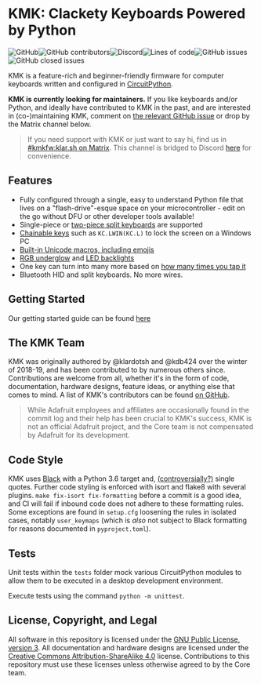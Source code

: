 # KMK: Clackety Keyboards Powered by Python
![GitHub](
https://img.shields.io/github/license/KMKfw/kmk_firmware
)![GitHub contributors](
https://img.shields.io/github/contributors/KMKfw/kmk_firmware
)![Discord](
https://img.shields.io/discord/493256121075761173?logo=Discord
)![Lines of code](https://img.shields.io/tokei/lines/github/KMKfw/kmk_firmware
)![GitHub issues](https://img.shields.io/github/issues-raw/KMKfw/kmk_firmware
)![GitHub closed issues](https://img.shields.io/github/issues-closed/KMKfw/kmk_firmware)


KMK is a feature-rich and beginner-friendly firmware for computer keyboards
written and configured in
[CircuitPython](https://github.com/adafruit/circuitpython).

**KMK is currently looking for maintainers.** If you like keyboards and/or
Python, and ideally have contributed to KMK in the past, and are interested in
(co-)maintaining KMK, comment on [the relevant GitHub
issue](https://github.com/KMKfw/kmk_firmware/issues/196) or drop by the Matrix
channel below.

> If you need support with KMK or just want to say hi, find us in
> [#kmkfw:klar.sh on Matrix](https://matrix.to/#/#kmkfw:klar.sh).  This channel
> is bridged to Discord
> [here](https://discord.gg/QBHUUpeGUd) for
> convenience.

## Features

- Fully configured through a single, easy to understand Python file that lives
  on a "flash-drive"-esque space on your microcontroller - edit on the go
  without DFU or other developer tools available!
- Single-piece or [two-piece split
  keyboards](https://github.com/KMKfw/kmk_firmware/blob/master/docs/split_keyboards.md)
  are supported
- [Chainable
  keys](https://github.com/KMKfw/kmk_firmware/blob/master/docs/keys.md) such as
  `KC.LWIN(KC.L)` to lock the screen on a Windows PC
- [Built-in Unicode macros, including
  emojis](https://github.com/KMKfw/kmk_firmware/blob/master/docs/sequences.md)
- [RGB underglow](https://github.com/KMKfw/kmk_firmware/blob/master/docs/rgb.md)
  and [LED
  backlights](https://github.com/KMKfw/kmk_firmware/blob/master/docs/led.md)
- One key can turn into many more based on [how many times you tap
  it](https://github.com/KMKfw/kmk_firmware/blob/master/docs/tapdance.md)
- Bluetooth HID and split keyboards. No more wires.

## Getting Started

Our getting started guide can be found
[here](https://github.com/KMKfw/kmk_firmware/blob/master/docs/Getting_Started.md)

## The KMK Team

KMK was originally authored by @klardotsh and @kdb424 over the winter of
2018-19, and has been contributed to by numerous others since. Contributions
are welcome from all, whether it's in the form of code, documentation, hardware
designs, feature ideas, or anything else that comes to mind. A list of KMK's
contributors can be found [on
GitHub](https://github.com/KMKfw/kmk_firmware/graphs/contributors).

> While Adafruit employees and affiliates are occasionally found in the commit
> log and their help has been crucial to KMK's success, KMK is not an official
> Adafruit project, and the Core team is not compensated by Adafruit for its
> development.

## Code Style

KMK uses [Black](https://github.com/psf/black) with a Python 3.6 target and,
[(controversially?)](https://github.com/psf/black/issues/594) single quotes.
Further code styling is enforced with isort and flake8 with several plugins.
`make fix-isort fix-formatting` before a commit is a good idea, and CI will fail
if inbound code does not adhere to these formatting rules. Some exceptions are
found in `setup.cfg` loosening the rules in isolated cases, notably
`user_keymaps` (which is *also* not subject to Black formatting for reasons
documented in `pyproject.toml`).

## Tests

Unit tests within the `tests` folder mock various CircuitPython modules to allow
them to be executed in a desktop development environment.

Execute tests using the command `python -m unittest`.

## License, Copyright, and Legal

All software in this repository is licensed under the [GNU Public License,
version 3](https://tldrlegal.com/license/gnu-general-public-license-v3-(gpl-3)).
All documentation and hardware designs are licensed under the [Creative Commons
Attribution-ShareAlike 4.0](https://creativecommons.org/licenses/by-sa/4.0/)
license. Contributions to this repository must use these licenses unless
otherwise agreed to by the Core team.
